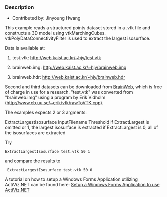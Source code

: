 ### Description

* Contributed by: Jinyoung Hwang

This example reads a structured points dataset stored in a .vtk file and constructs a 3D model using vtkMarchingCubes.
vtkPolyDataConnectivityFilter is used to extract the largest isosurface.

Data is available at:

1. test.vtk: http://web.kaist.ac.kr/~hjy/test.vtk

2. brainweb.img: http://web.kaist.ac.kr/~hjy/brainweb.img

3. brainweb.hdr: http://web.kaist.ac.kr/~hjy/brainweb.hdr

Second and third datasets can be downloaded from [BrainWeb](http://www.bic.mni.mcgill.ca/brainweb/), which is free of charge in use for a research.
"test.vtk" was converted from "brainweb.img" using a program by Erik Vidholm (http://www.cb.uu.se/~erik/vtk/rawToVTK.cpp).

The examples expects 2 or 3 argments:

 ExtractLargestIsosurface InputFilename Threshold [](ExtractLargest)
  if ExtractLargest is omitted or 1, the largest isosurface is extracted
  if ExtractLargest is 0, all of the isosurfaces are extracted

Try

```
ExtractLargestIsosurface test.vtk 50 1
```

and compare the results to

```
 ExtractLargestIsosurface test.vtk 50 0
```

A tutorial on how to setup a Windows Forms Application utilizing ActiViz.NET can be found here: [Setup a Windows Forms Application to use ActiViz.NET](http://www.vtk.org/Wiki/VTK/CSharp/ActiViz.NET)
